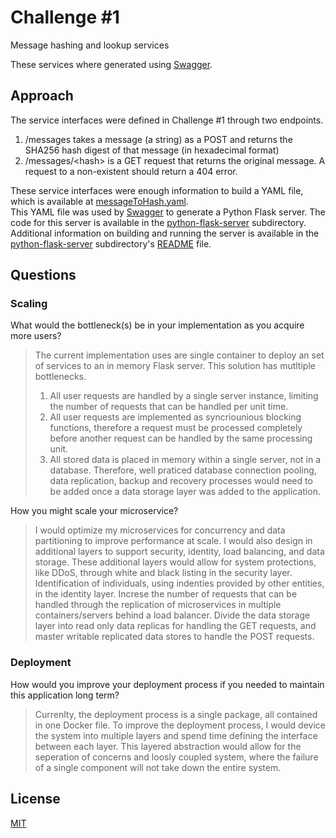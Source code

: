 # Challenge #1

Message hashing and lookup services

These services where generated using [Swagger].

## Approach
The service interfaces were defined in Challenge #1 through two endpoints.
1. /messages takes a message (a string) as a POST and returns the SHA256 hash digest of that
message (in hexadecimal format)
2. /messages/&lt;hash> is a GET request that returns the original message. A request to a non-existent
<hash> should return a 404 error.

These service interfaces were enough information to build a YAML file, which is available at [messageToHash.yaml][messageToHash].  
This YAML file was used by [Swagger] to generate a Python Flask server. 
The code for this server is available in the [python-flask-server] subdirectory.  
Additional information on building and running the server is available in the [python-flask-server] subdirectory's [README][README_sub] file.

## Questions
### Scaling
What would the bottleneck(s) be in your implementation as you acquire more users? 
> The current implementation uses are single container to deploy an set of services to an in memory Flask server.
> This solution has mutltiple bottlenecks.
> 1. All user requests are handled by a single server instance, limiting the number of requests that can be handled per unit time.
> 2. All user requests are implemented as syncriounious blocking functions, therefore a request must be processed completely before another request can be handled by the same processing unit.
> 3. All stored data is placed in memory within a single server, not in a database.  Therefore, well praticed database connection pooling, data replication, backup and recovery processes would need to be added once a data storage layer was added to the application.


How you might scale your microservice?
> I would optimize my microservices for concurrency and data partitioning to improve performance at scale.
> I would also design in additional layers to support security, identity, load balancing, and data storage. 
> These additional layers would allow for system protections, like DDoS, through white and black listing in the security layer.
> Identification of individuals, using indenties provided by other entities, in the identity layer.
> Increse the number of requests that can be handled through the replication of microservices in multiple containers/servers behind a load balancer.
> Divide the data storage layer into read only data replicas for handling the GET requests, and master writable replicated data stores to handle the POST requests.

### Deployment
How would you improve your deployment process if you needed to maintain this application long term?
> Currenlty, the deployment process is a single package, all contained in one Docker file.
> To improve the deployment process, I would device the system into multiple layers and spend time defining the interface between each layer.
> This layered abstraction would allow for the seperation of concerns and loosly coupled system, where the failure of a single component will not take down the entire system.

License
----
[MIT][MIT_lic]


[Swagger]: <https://swagger.io>
[python-flask-server]: <https://github.com/scrumpi3/SOLUTION_BENJAMIN_BECKMANN/tree/master/Challenge_1/python-flask-server>
[MIT_lic]: <https://opensource.org/licenses/MIT>
[README_sub]: <https://github.com/scrumpi3/SOLUTION_BENJAMIN_BECKMANN/blob/master/Challenge_1/python-flask-server/README.md>
[messageToHash]: <https://github.com/scrumpi3/SOLUTION_BENJAMIN_BECKMANN/blob/master/Challenge_1/messageToHash.yaml>
